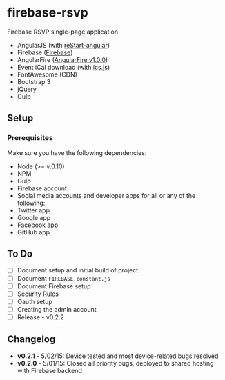 # firebase-rsvp

Firebase RSVP single-page application

* AngularJS (with [reStart-angular](https://github.com/kmaida/reStart-angular))
* Firebase ([Firebase](http://www.firebase.com))
* AngularFire ([AngularFire v1.0.0](https://www.firebase.com/docs/web/libraries/angular/))
* Event iCal download (with [ics.js](https://github.com/nwcell/ics.js))
* FontAwesome (CDN)
* Bootstrap 3
* jQuery
* Gulp

## Setup

### Prerequisites

Make sure you have the following dependencies:

* Node (>= v.0.10)
* NPM
* Gulp
* Firebase account
* Social media accounts and developer apps for all or any of the following:
 * Twitter app
 * Google app
 * Facebook app
 * GitHub app

### 

## To Do

- [ ] Document setup and initial build of project
- [ ] Document `FIREBASE.constant.js`
- [ ] Document Firebase setup
- [ ] Security Rules
- [ ] Oauth setup
- [ ] Creating the admin account
- [ ] Release - v0.2.2

## Changelog

* **v0.2.1** - 5/02/15: Device tested and most device-related bugs resolved
* **v0.2.0** - 5/01/15: Closed all priority bugs, deployed to shared hosting with Firebase backend
